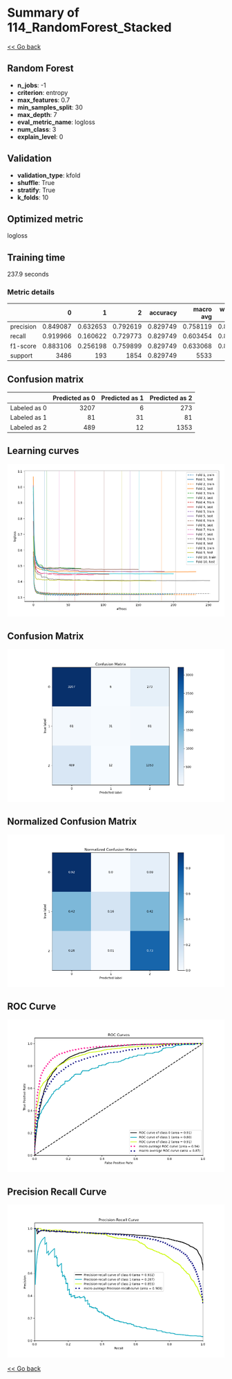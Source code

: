 # Summary of 114_RandomForest_Stacked

[<< Go back](../README.md)


## Random Forest
- **n_jobs**: -1
- **criterion**: entropy
- **max_features**: 0.7
- **min_samples_split**: 30
- **max_depth**: 7
- **eval_metric_name**: logloss
- **num_class**: 3
- **explain_level**: 0

## Validation
 - **validation_type**: kfold
 - **shuffle**: True
 - **stratify**: True
 - **k_folds**: 10

## Optimized metric
logloss

## Training time

237.9 seconds

### Metric details
|           |           0 |          1 |           2 |   accuracy |   macro avg |   weighted avg |   logloss |
|:----------|------------:|-----------:|------------:|-----------:|------------:|---------------:|----------:|
| precision |    0.849087 |   0.632653 |    0.792619 |   0.829749 |    0.758119 |       0.822616 |  0.450977 |
| recall    |    0.919966 |   0.160622 |    0.729773 |   0.829749 |    0.603454 |       0.829749 |  0.450977 |
| f1-score  |    0.883106 |   0.256198 |    0.759899 |   0.829749 |    0.633068 |       0.819954 |  0.450977 |
| support   | 3486        | 193        | 1854        |   0.829749 | 5533        |    5533        |  0.450977 |


## Confusion matrix
|              |   Predicted as 0 |   Predicted as 1 |   Predicted as 2 |
|:-------------|-----------------:|-----------------:|-----------------:|
| Labeled as 0 |             3207 |                6 |              273 |
| Labeled as 1 |               81 |               31 |               81 |
| Labeled as 2 |              489 |               12 |             1353 |

## Learning curves
![Learning curves](learning_curves.png)
## Confusion Matrix

![Confusion Matrix](confusion_matrix.png)


## Normalized Confusion Matrix

![Normalized Confusion Matrix](confusion_matrix_normalized.png)


## ROC Curve

![ROC Curve](roc_curve.png)


## Precision Recall Curve

![Precision Recall Curve](precision_recall_curve.png)



[<< Go back](../README.md)
